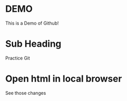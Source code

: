 # DEMO

This is a Demo of Github!

# Sub Heading

Practice Git

# Open html in local browser

See those changes
